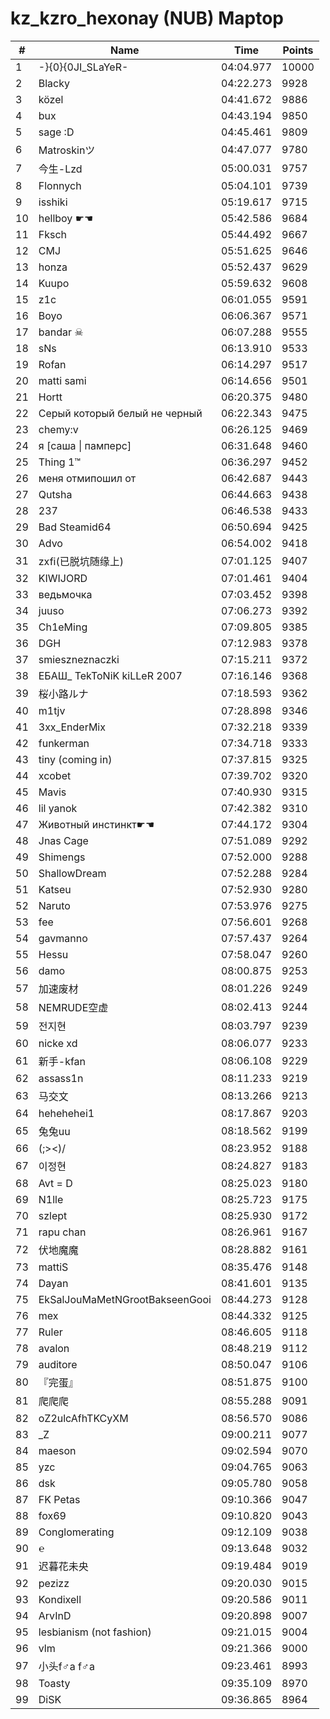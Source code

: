 # kz_kzro_hexonay (NUB) Maptop

|  # | Name | Time | Points |
|-------------- | -------------- | -------------- | -------------- | 
| 1 | -}{0}{0JI_SLaYeR- | 04:04.977 | 10000 | 
| 2 | Blacky | 04:22.273 | 9928 | 
| 3 | közel | 04:41.672 | 9886 | 
| 4 | bux | 04:43.194 | 9850 | 
| 5 | sage :D | 04:45.461 | 9809 | 
| 6 | Matroskinツ | 04:47.077 | 9780 | 
| 7 | 今生-Lzd | 05:00.031 | 9757 | 
| 8 | Flonnych | 05:04.101 | 9739 | 
| 9 | isshiki | 05:19.617 | 9715 | 
| 10 | hellboy ☛☚ | 05:42.586 | 9684 | 
| 11 | Fksch | 05:44.492 | 9667 | 
| 12 | CMJ | 05:51.625 | 9646 | 
| 13 | honza | 05:52.437 | 9629 | 
| 14 | Kuupo | 05:59.632 | 9608 | 
| 15 | z1c | 06:01.055 | 9591 | 
| 16 | Boyo | 06:06.367 | 9571 | 
| 17 | bandar ☠ | 06:07.288 | 9555 | 
| 18 | sNs | 06:13.910 | 9533 | 
| 19 | Rofan | 06:14.297 | 9517 | 
| 20 | matti sami | 06:14.656 | 9501 | 
| 21 | Hortt | 06:20.375 | 9480 | 
| 22 | Серый который белый не черный | 06:22.343 | 9475 | 
| 23 | chemy:v | 06:26.125 | 9469 | 
| 24 | я [саша \| памперс] | 06:31.648 | 9460 | 
| 25 | Thing 1™ | 06:36.297 | 9452 | 
| 26 | меня отмипошил от | 06:42.687 | 9443 | 
| 27 | Qutsha | 06:44.663 | 9438 | 
| 28 | 237 | 06:46.538 | 9433 | 
| 29 | Bad Steamid64 | 06:50.694 | 9425 | 
| 30 | Advo | 06:54.002 | 9418 | 
| 31 | zxfi(已脱坑随缘上) | 07:01.125 | 9407 | 
| 32 | KIWIJORD | 07:01.461 | 9404 | 
| 33 | ведьмочка | 07:03.452 | 9398 | 
| 34 | juuso | 07:06.273 | 9392 | 
| 35 | Ch1eMing | 07:09.805 | 9385 | 
| 36 | DGH | 07:12.983 | 9378 | 
| 37 | smieszneznaczki | 07:15.211 | 9372 | 
| 38 | ЕБАШ_ TekToNiK kiLLeR 2007 | 07:16.146 | 9368 | 
| 39 | 桜小路ルナ | 07:18.593 | 9362 | 
| 40 | m1tjv | 07:28.898 | 9346 | 
| 41 | 3xx_EnderMix | 07:32.218 | 9339 | 
| 42 | funkerman | 07:34.718 | 9333 | 
| 43 | tiny (coming in) | 07:37.815 | 9325 | 
| 44 | xcobet | 07:39.702 | 9320 | 
| 45 | Mavis | 07:40.930 | 9315 | 
| 46 | lil yanok | 07:42.382 | 9310 | 
| 47 | Животный инстинкт☛☚ | 07:44.172 | 9304 | 
| 48 | Jnas Cage | 07:51.089 | 9292 | 
| 49 | Shimengs | 07:52.000 | 9288 | 
| 50 | ShallowDream | 07:52.288 | 9284 | 
| 51 | Katseu | 07:52.930 | 9280 | 
| 52 | Naruto | 07:53.976 | 9275 | 
| 53 | fee | 07:56.601 | 9268 | 
| 54 | gavmanno | 07:57.437 | 9264 | 
| 55 | Hessu | 07:58.047 | 9260 | 
| 56 | damo | 08:00.875 | 9253 | 
| 57 | 加速废材 | 08:01.226 | 9249 | 
| 58 | NEMRUDE空虚 | 08:02.413 | 9244 | 
| 59 | 전지현 | 08:03.797 | 9239 | 
| 60 | nicke xd | 08:06.077 | 9233 | 
| 61 | 新手-kfan | 08:06.108 | 9229 | 
| 62 | assass1n | 08:11.233 | 9219 | 
| 63 | 马交文 | 08:13.266 | 9213 | 
| 64 | hehehehei1 | 08:17.867 | 9203 | 
| 65 | 兔兔uu | 08:18.562 | 9199 | 
| 66 | (;><)/ | 08:23.952 | 9188 | 
| 67 | 이정현 | 08:24.827 | 9183 | 
| 68 | Avt = D | 08:25.023 | 9180 | 
| 69 | N1lle | 08:25.723 | 9175 | 
| 70 | szlept | 08:25.930 | 9172 | 
| 71 | rapu chan | 08:26.961 | 9167 | 
| 72 | 伏地魔魔 | 08:28.882 | 9161 | 
| 73 | mattiS | 08:35.476 | 9148 | 
| 74 | Dayan | 08:41.601 | 9135 | 
| 75 | EkSalJouMaMetNGrootBakseenGooi | 08:44.273 | 9128 | 
| 76 | mex | 08:44.332 | 9125 | 
| 77 | Ruler | 08:46.605 | 9118 | 
| 78 | avalon | 08:48.219 | 9112 | 
| 79 | auditore | 08:50.047 | 9106 | 
| 80 | 『完蛋』 | 08:51.875 | 9100 | 
| 81 | 爬爬爬 | 08:55.288 | 9091 | 
| 82 | oZ2ulcAfhTKCyXM | 08:56.570 | 9086 | 
| 83 | _Z | 09:00.211 | 9077 | 
| 84 | maeson | 09:02.594 | 9070 | 
| 85 | yzc | 09:04.765 | 9063 | 
| 86 | dsk | 09:05.780 | 9058 | 
| 87 | FK Petas | 09:10.366 | 9047 | 
| 88 | fox69 | 09:10.820 | 9043 | 
| 89 | Conglomerating | 09:12.109 | 9038 | 
| 90 | ℮ | 09:13.648 | 9032 | 
| 91 | 迟暮花未央 | 09:19.484 | 9019 | 
| 92 | pezizz | 09:20.030 | 9015 | 
| 93 | Kondixell | 09:20.586 | 9011 | 
| 94 | ArvInD | 09:20.898 | 9007 | 
| 95 | lesbianism (not fashion) | 09:21.015 | 9004 | 
| 96 | vlm | 09:21.366 | 9000 | 
| 97 | 小头f♂a f♂a | 09:23.461 | 8993 | 
| 98 | Toasty | 09:35.109 | 8970 | 
| 99 | DiSK | 09:36.865 | 8964 | 

